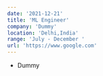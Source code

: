 ```yaml
---
date: '2021-12-21'
title: 'ML Engineer'
company: 'Dummy'
location: 'Delhi,India'
range: 'July - December '
url: 'https://www.google.com'
---
```


- Dummy
